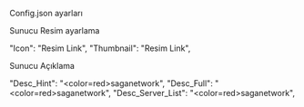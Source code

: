Config.json ayarları

Sunucu Resim ayarlama

"Icon": "Resim Link",
"Thumbnail": "Resim Link",

Sunucu Açıklama

 "Desc_Hint": "<color=red>saganetwork</color>",
 "Desc_Full": "<color=red>saganetwork</color>",
 "Desc_Server_List": "<color=red>saganetwork</color>", 

